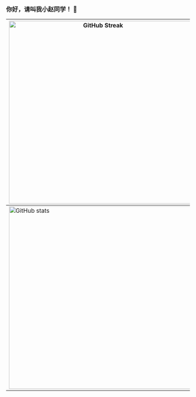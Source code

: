 ### 你好，请叫我小赵同学！ 👋

|<img src="https://github-readme-streak-stats.herokuapp.com?user=zqlit&theme=vue&locale=zh_Hans&date_format=%5BY.%5Dn.j&hide_border=true" alt="GitHub Streak" width="500"/>|
|---|
|<img alt="GitHub stats" src="https://github-readme-stats.vercel.app/api?username=zqlit&amp;theme=vue&amp;show_icons=true&hide_border=true" width="500"/>|
